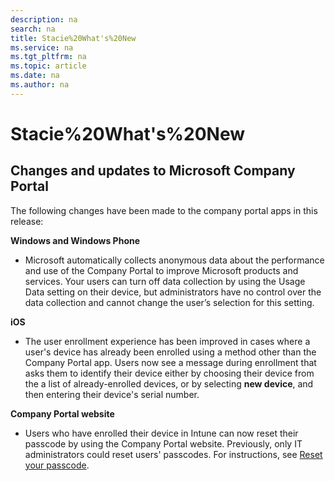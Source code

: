 ```yaml
---
description: na
search: na
title: Stacie%20What's%20New
ms.service: na
ms.tgt_pltfrm: na
ms.topic: article
ms.date: na
ms.author: na
---
```

# Stacie%20What's%20New

## Changes and updates to Microsoft Company Portal
The following changes have been made to the company portal apps in this release:

**Windows and Windows Phone**

- Microsoft automatically collects anonymous data about the performance and use of the Company Portal to improve Microsoft products and services. Your users can turn off data collection by using the Usage Data setting on their device, but administrators have no control over the data collection and cannot change the user’s selection for this setting.

**iOS**

- The user  enrollment experience has been improved in cases where a user's device has already been enrolled using a method other than the Company Portal app. Users now see a message during enrollment that asks them to identify their device either by choosing their device from the a list of already-enrolled devices, or by selecting **new device**, and then entering their device's serial number.

**Company Portal website**

- Users who have enrolled their device in Intune can now reset their passcode by using the Company Portal website. Previously, only IT administrators could reset users' passcodes. For instructions, see [Reset your passcode](https://technet.microsoft.com/library/mt590895.aspx).

